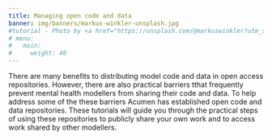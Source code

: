```yaml
---
title: Managing open code and data
banner: img/banners/markus-winkler-unsplash.jpg
#tutorial - Photo by <a href="https://unsplash.com/@markuswinkler?utm_source=unsplash&utm_medium=referral&utm_content=creditCopyText">Markus Winkler</a> on <a href="https://unsplash.com/s/photos/tutorial?utm_source=unsplash&utm_medium=referral&utm_content=creditCopyText">Unsplash</a>
# menu:
#   main:
#     weight: 40
---
```

There are many benefits to distributing model code and data in open access repositories. However, there are also practical barriers tthat frequently prevent mental health modellers from sharing their code and data. To help address some of the these barriers Acumen has established open code and data repositories. These tutorials will guide you through the practical steps of using these repositories to publicly share your own work and to access work shared by other modellers.

<!--add blocks of content here to add more sections to the community page -->
